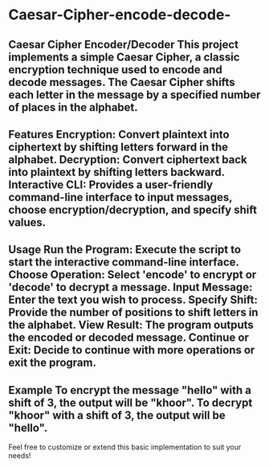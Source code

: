# Caesar-Cipher-encode-decode-
Caesar Cipher Encoder/Decoder This project implements a simple Caesar Cipher, a classic encryption technique used to encode and decode messages. The Caesar Cipher shifts each letter in the message by a specified number of places in the alphabet.
-------------
Features
Encryption: Convert plaintext into ciphertext by shifting letters forward in the alphabet.
Decryption: Convert ciphertext back into plaintext by shifting letters backward.
Interactive CLI: Provides a user-friendly command-line interface to input messages, choose encryption/decryption, and specify shift values.
-------------
Usage
Run the Program: Execute the script to start the interactive command-line interface.
Choose Operation: Select 'encode' to encrypt or 'decode' to decrypt a message.
Input Message: Enter the text you wish to process.
Specify Shift: Provide the number of positions to shift letters in the alphabet.
View Result: The program outputs the encoded or decoded message.
Continue or Exit: Decide to continue with more operations or exit the program.
--------------
Example
To encrypt the message "hello" with a shift of 3, the output will be "khoor".
To decrypt "khoor" with a shift of 3, the output will be "hello".
--------------
Feel free to customize or extend this basic implementation to suit your needs!
